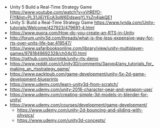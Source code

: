 - Unity 5 Build a Real-Time Strategy Game https://www.youtube.com/watch?v=xVtREfO-FIY&list=PL31JjEjYEcA3oW6DdswgYLYsZn4jakQE1
- Unity 5: Build a Real-Time Strategy Game https://www.lynda.com/Unity-tutorials/Welcome/427923/479691-4.html
- https://www.quora.com/How-do-you-create-an-RTS-in-Unity
- http://forum.unity3d.com/threads/what-is-the-less-expensive-way-for-rts-over-units-life-bar.419547/
- https://www.safaribooksonline.com/library/view/unity-multiplayer-games/9781849692328/ch04s10.html
- https://github.com/stormtek/unity-rts-demo
- https://www.reddit.com/r/Unity3D/comments/3aoyp4/any_tutorials_for_making_an_rtsstrategy_game/
- https://www.packtpub.com/game-development/unity-5x-2d-game-development-blueprints
- https://www.udemy.com/learn-unity3d-from-scratch/
- https://www.udemy.com/unity-2016-character-gear-and-weapon-use/
- https://www.udemy.com/creating-simple-3d-models-in-blender-for-unity/
- https://www.udemy.com/courses/development/game-development/
  - https://www.udemy.com/unity-2d-bouncing-and-sliding-with-physics/
  - https://www.udemy.com/unity3d-concepts/
